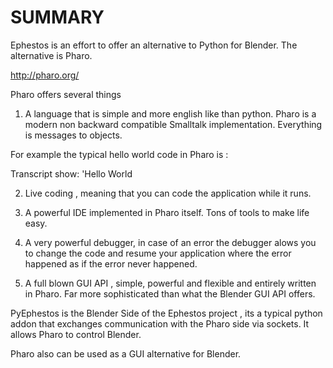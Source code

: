 # SUMMARY

Ephestos is an effort to offer an alternative to Python for Blender. The
alternative is Pharo.

http://pharo.org/

Pharo offers several things

1)  A language that is simple and more english like than python. Pharo is a
modern non backward compatible Smalltalk implementation. Everything is messages
to objects.

For example the typical hello world code in Pharo is :

Transcript show: 'Hello World

2) Live coding , meaning that you can code the application while it runs.

3) A powerful IDE implemented in Pharo itself. Tons of tools to make life easy.

4) A very powerful debugger, in case of an error the debugger alows you to
change the code and resume your application where the error happened as if the
error never happened.

5) A full blown GUI API , simple, powerful and flexible and entirely written in
Pharo. Far more sophisticated than what the Blender GUI API offers.

PyEphestos is the Blender Side of the Ephestos project , its a typical python
addon that exchanges communication with the Pharo side via sockets. It allows
Pharo to control Blender.

Pharo also can be used as a GUI alternative for Blender.
